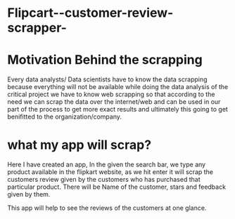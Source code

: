 # Flipcart--customer-review-scrapper-

# Motivation Behind the scrapping
Every data analysts/ Data scientists have to know the data scrapping because everything will not be available while doing the data analysis of the critical project we have to know web scrapping so that according to the need we can scrap the data over the internet/web and can be used in our part of the process to get more exact results and ultimately this going to get benifitted to the organization/company.

# what my app will scrap?
Here I have created an app, In the given the search bar, we type any product available in the flipkart website, as we hit enter it will scrap the customers review given by the customers who has purchased that particular product.
There will be Name of the customer, stars and feedback given by them.

This app will help to see the reviews of the customers at one glance.
